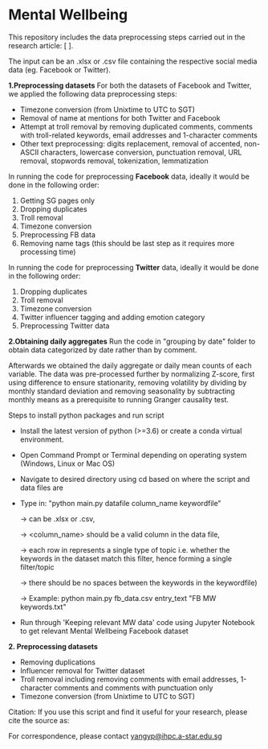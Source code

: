 # Mental Wellbeing

This repository includes the data preprocessing steps carried out in the research article: [ ].

The input can be an .xlsx or .csv file containing the respective social media data (eg. Facebook or Twitter). 

**1.Preprocessing datasets**
For both the datasets of Facebook and Twitter, we applied the following data preprocessing steps: 
- Timezone conversion (from Unixtime to UTC to SGT)
- Removal of name at mentions for both Twitter and Facebook
- Attempt at troll removal by removing duplicated comments, comments with troll-related keywords, email addresses and 1-character comments 
- Other text preprocessing: digits replacement, removal of accented, non-ASCII characters, lowercase conversion, punctuation removal, URL removal, stopwords removal, tokenization, lemmatization

In running the code for preprocessing **Facebook** data, ideally it would be done in the following order: 
1. Getting SG pages only 
2. Dropping duplicates
3. Troll removal
4. Timezone conversion
5. Preprocessing FB data
6. Removing name tags (this should be last step as it requires more processing time)<br />

In running the code for preprocessing **Twitter** data, ideally it would be done in the following order: 
1. Dropping duplicates
3. Troll removal
4. Timezone conversion
5. Twitter influencer tagging and adding emotion category
6. Preprocessing Twitter data 

**2.Obtaining daily aggregates**
Run the code in "grouping by date" folder to obtain data categorized by date rather than by comment.


Afterwards we obtained the daily aggregate or daily mean counts of each variable. 
The data was pre-processed further by normalizing Z-score, first using difference to ensure stationarity, removing volatility by dividing by monthly standard deviation and removing seasonality by subtracting monthly means as a prerequisite to running Granger causality test.


Steps to install python packages and run script

- Install the latest version of python (>=3.6) or create a conda virtual environment.

- Open Command Prompt or Terminal depending on operating system (Windows, Linux or Mac OS)

- Navigate to desired directory using cd based on where the script and data files are

- Type in: "python main.py datafile column_name keywordfile"
	
	-> <datafile> can be .xlsx or .csv, 
	
	-> <column_name> should be a valid column in the data file,
	
	-> each row in <keywordfile> represents a single type of topic i.e. whether the keywords in the dataset match this filter, hence forming a single filter/topic
	
	-> there should be no spaces between the keywords in the keywordfile)

	-> Example: python main.py fb_data.csv entry_text "FB MW keywords.txt"
- Run through 'Keeping relevant MW data' code using Jupyter Notebook to get relevant Mental Wellbeing Facebook dataset<br />


**2. Preprocessing datasets**
- Removing duplications
- Influencer removal for Twitter dataset
- Troll removal including removing comments with email addresses, 1-character comments and comments with punctuation only
- Timezone conversion (from Unixtime to UTC to SGT)<br /> 
	
Citation:
If you use this script and find it useful for your research, please cite the source as: 

For correspondence, please contact yangyp@ihpc.a-star.edu.sg<br />
